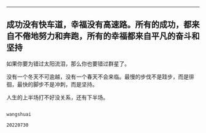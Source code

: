  ---
成功没有快车道，幸福没有高速路。所有的成功，都来自不倦地努力和奔跑，所有的幸福都来自平凡的奋斗和坚持
---

如果你要为错过太阳流泪，那么你也要错过群星了。

没有一个冬天不可逾越，没有一个春天不会来临。最慢的步伐不是跬步，而是徘徊，最快的脚步不是冲刺，而是坚持。

人生的上半场打不好没关系，还有下半场。

                                                                    
                                                                            wangshuai
                                                                            20220730
